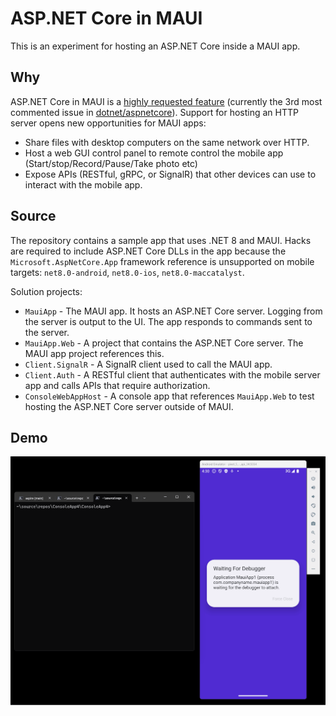# ASP.NET Core in MAUI

This is an experiment for hosting an ASP.NET Core inside a MAUI app.

## Why

ASP.NET Core in MAUI is a [highly requested feature](https://github.com/dotnet/aspnetcore/issues/35077) (currently the 3rd most commented issue in [dotnet/aspnetcore]( https://github.com/dotnet/aspnetcore)). Support for hosting an HTTP server opens new opportunities for MAUI apps:

* Share files with desktop computers on the same network over HTTP.
* Host a web GUI control panel to remote control the mobile app (Start/stop/Record/Pause/Take photo etc)
* Expose APIs (RESTful, gRPC, or SignalR) that other devices can use to interact with the mobile app.

## Source

The repository contains a sample app that uses .NET 8 and MAUI. Hacks are required to include ASP.NET Core DLLs in the app because the  `Microsoft.AspNetCore.App` framework reference is unsupported on mobile targets: `net8.0-android`, `net8.0-ios`, `net8.0-maccatalyst`.

Solution projects:

* `MauiApp` - The MAUI app. It hosts an ASP.NET Core server. Logging from the server is output to the UI. The app responds to commands sent to the server.
* `MauiApp.Web` - A project that contains the ASP.NET Core server. The MAUI app project references this.
* `Client.SignalR` - A SignalR client used to call the MAUI app.
* `Client.Auth` - A RESTful client that authenticates with the mobile server app and calls APIs that require authorization.
* `ConsoleWebAppHost` - A console app that references `MauiApp.Web` to test hosting the ASP.NET Core server outside of MAUI.

## Demo

![Using ASP.NET Core in MAUI](aspnetcore-maui.gif)
